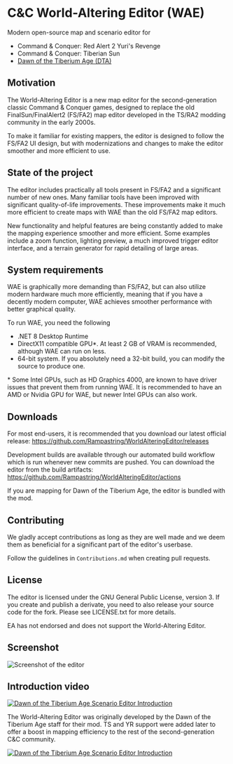 # C&C World-Altering Editor (WAE)

Modern open-source map and scenario editor for

- Command & Conquer: Red Alert 2 Yuri's Revenge
- Command & Conquer: Tiberian Sun
- [Dawn of the Tiberium Age (DTA)](https://www.moddb.com/mods/the-dawn-of-the-tiberium-age)

## Motivation

The World-Altering Editor is a new map editor for the second-generation classic Command & Conquer games,
designed to replace the old FinalSun/FinalAlert2 (FS/FA2) map editor developed in the TS/RA2 modding community in the early 2000s.

To make it familiar for existing mappers, the editor is designed to follow the FS/FA2 UI design,
but with modernizations and changes to make the editor smoother and more efficient to use.

## State of the project

The editor includes practically all tools present in FS/FA2 and a significant number of
new ones. Many familiar tools have been improved with significant quality-of-life improvements.
These improvements make it much more efficient to create maps with WAE than the old FS/FA2 map editors.

New functionality and helpful features are being constantly added to make the mapping experience smoother and more efficient.
Some examples include a zoom function, lighting preview, a much improved trigger editor interface, and a terrain generator for rapid detailing of large areas.

## System requirements

WAE is graphically more demanding than FS/FA2, but can also utilize modern hardware
much more efficiently, meaning that if you have a decently modern computer, WAE achieves smoother
performance with better graphical quality.

To run WAE, you need the following

- .NET 8 Desktop Runtime
- DirectX11 compatible GPU\*. At least 2 GB of VRAM is recommended, although WAE can run on less.
- 64-bit system. If you absolutely need a 32-bit build, you can modify the source to produce one.

\* Some Intel GPUs, such as HD Graphics 4000, are known to have driver issues that prevent them from running WAE. It is recommended to have an AMD or Nvidia GPU for WAE, but newer Intel GPUs can also work.

## Downloads

For most end-users, it is recommended that you download our latest official release: https://github.com/Rampastring/WorldAlteringEditor/releases

Development builds are available through our automated build workflow which is run whenever new commits are pushed. You can download the editor from the build artifacts:
https://github.com/Rampastring/WorldAlteringEditor/actions

If you are mapping for Dawn of the Tiberium Age, the editor is bundled with the mod.

## Contributing

We gladly accept contributions as long as they are well made and we deem them as beneficial for a significant part of the editor's userbase.

Follow the guidelines in `Contributions.md` when creating pull requests.

## License

The editor is licensed under the GNU General Public License, version 3.
If you create and publish a derivate, you need to also release your source code for the fork.
Please see LICENSE.txt for more details.

EA has not endorsed and does not support the World-Altering Editor.

## Screenshot

![Screenshot of the editor](https://github.com/Rampastring/WorldAlteringEditor/raw/master/mapeditor.jpg "Map Editor Screenshot")

## Introduction video

[![Dawn of the Tiberium Age Scenario Editor Introduction](https://github.com/Rampastring/WorldAlteringEditor/raw/master/videopreview.jpg)](https://www.youtube.com/watch?v=jIcr3nCqx7M "Dawn of the Tiberium Age Scenario Editor Introduction")

The World-Altering Editor was originally developed by the Dawn of the Tiberium Age staff for their mod. TS and YR support were added later to offer a boost in mapping efficiency to the rest of the second-generation C&C community.

[![Dawn of the Tiberium Age Scenario Editor Introduction](https://github.com/Rampastring/WorldAlteringEditor/raw/master/dtalogo.png)](https://www.moddb.com/mods/the-dawn-of-the-tiberium-age "Dawn of the Tiberium Age Homepage")
